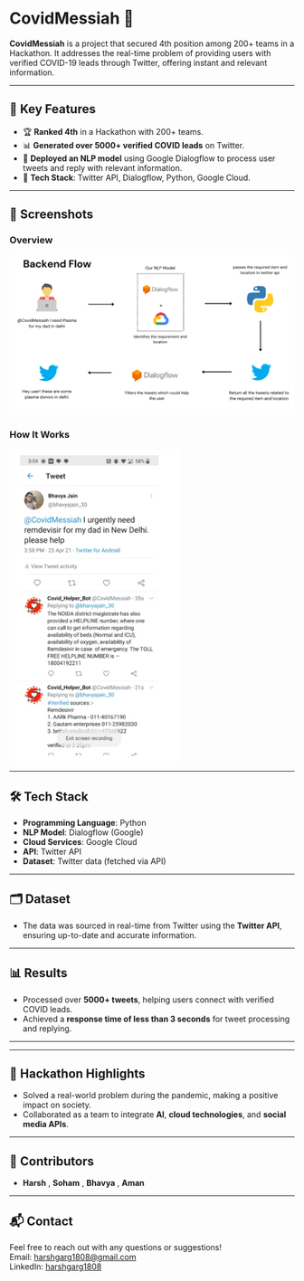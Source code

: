 # CovidMessiah 🤖

**CovidMessiah** is a project that secured 4th position among 200+ teams in a Hackathon. It addresses the real-time problem of providing users with verified COVID-19 leads through Twitter, offering instant and relevant information.

---

## 🚀 Key Features

- 🏆 **Ranked 4th** in a Hackathon with 200+ teams.
- 📊 **Generated over 5000+ verified COVID leads** on Twitter.
- 🤖 **Deployed an NLP model** using Google Dialogflow to process user tweets and reply with relevant information.
- 🧰 **Tech Stack**: Twitter API, Dialogflow, Python, Google Cloud.

---

## 📸 Screenshots

### Overview
<img src="./Covid-Messiah/covid_messiah.png" alt="Covid Messiah Overview" width="600">

### How It Works
<img src="./Covid-Messiah/working.png" alt="Working of Covid Messiah" width="300">

---

## 🛠️ Tech Stack

- **Programming Language**: Python
- **NLP Model**: Dialogflow (Google)
- **Cloud Services**: Google Cloud
- **API**: Twitter API
- **Dataset**: Twitter data (fetched via API)

---

## 🗂️ Dataset

- The data was sourced in real-time from Twitter using the **Twitter API**, ensuring up-to-date and accurate information.

---

## 📊 Results

- Processed over **5000+ tweets**, helping users connect with verified COVID leads.
- Achieved a **response time of less than 3 seconds** for tweet processing and replying.

---


---
## 🌟 Hackathon Highlights

- Solved a real-world problem during the pandemic, making a positive impact on society.
- Collaborated as a team to integrate **AI**, **cloud technologies**, and **social media APIs**.

---

## 🤝 Contributors

- **Harsh** , **Soham** , **Bhavya** , **Aman** 

---

## 📬 Contact

Feel free to reach out with any questions or suggestions!  
Email: [harshgarg1808@gmail.com](mailto:harshgarg1808@gmail.com)  
LinkedIn: [harshgarg1808](https://www.linkedin.com/in/harsh-garg-82466b190/)
